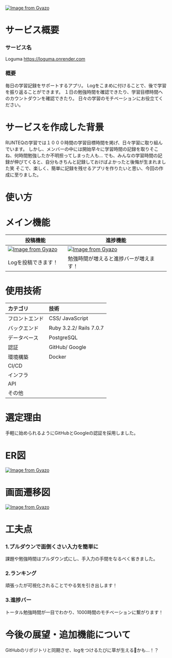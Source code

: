 [![Image from Gyazo](https://i.gyazo.com/dc9c45030c44690aafd1c4983ed46ea7.png)](https://gyazo.com/dc9c45030c44690aafd1c4983ed46ea7)


# サービス概要

### サービス名
Loguma
https://loguma.onrender.com

### 概要
毎日の学習記録をサポートするアプリ。
Logをこまめに付けることで、後で学習を振り返ることができます。
１日の勉強時間を確認できたり、学習目標時間へのカウントダウンを確認できたり。
日々の学習のモチベーションにお役立てください。

# サービスを作成した背景
RUNTEQの学習では１０００時間の学習目標時間を掲げ、日々学習に取り組んでいます。
しかし、メンバーの中には開始早々に学習時間の記録を取りそこね、何時間勉強したか不明担ってしまった人も…
でも、みんなの学習時間の記録が伸びてくると、自分もきちんと記録しておけばよかったと後悔が生まれました笑
そこで、楽しく、簡単に記録を残せるアプリを作りたいと思い、今回の作成に至りました。

# 使い方


# メイン機能
| 投稿機能| 進捗機能 |
| ------ | ------ |
| [![Image from Gyazo](https://i.gyazo.com/8a64e78f341e10e03f892d9ce02ec38c.gif)](https://gyazo.com/8a64e78f341e10e03f892d9ce02ec38c) |[![Image from Gyazo](https://i.gyazo.com/e47578e540659691fc05f0064e2931c5.png)](https://gyazo.com/e47578e540659691fc05f0064e2931c5) |
| Logを投稿できます！　| 勉強時間が増えると進捗バーが増えます！|

# 使用技術
| カテゴリ       | 技術  |
| :------------- | :------------ |
| フロントエンド | CSS/ JavaScript   |
| バックエンド   | Ruby 3.2.2/ Rails 7.0.7 |
| データベース   |  PostgreSQL  |
| 認証           |   GitHub/ Google   |
| 環境構築       |  Docker  |
| CI/CD          |   |
| インフラ       |  |
| API            |    |
| その他         |  |

# 選定理由
手軽に始められるようにGitHubとGoogleの認証を採用しました。

# ER図
[![Image from Gyazo](https://i.gyazo.com/918a050a1ec27354090c37a03900ed87.png)](https://gyazo.com/918a050a1ec27354090c37a03900ed87)

# 画面遷移図
[![Image from Gyazo](https://i.gyazo.com/f34c2c12293fc80e800b2644858563a0.png)](https://gyazo.com/f34c2c12293fc80e800b2644858563a0)
# 工夫点

###  1.プルダウンで面倒くさい入力を簡単に
課題や勉強時間はプルダウン式にし、手入力の手間をなるべく省きました。

###  2.ランキング
頑張ったが可視化されることでやる気を引き出します！

###  3.進捗バー
トータル勉強時間が一目でわかり、1000時間のモチベーションに繋がります！

# 今後の展望・追加機能について
GitHubのリポジトリと同期させ、logをつけるたびに草が生える🌱かも…！？


